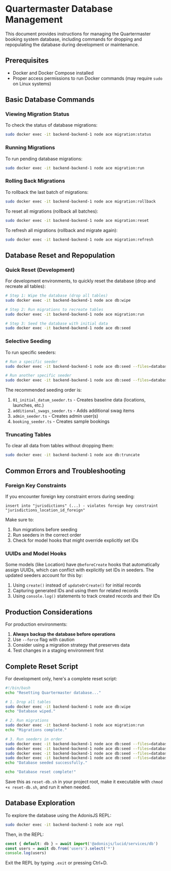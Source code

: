 # Quartermaster Database Management

This document provides instructions for managing the Quartermaster booking system database, including commands for dropping and repopulating the database during development or maintenance.

## Prerequisites

- Docker and Docker Compose installed
- Proper access permissions to run Docker commands (may require `sudo` on Linux systems)

## Basic Database Commands

### Viewing Migration Status

To check the status of database migrations:

```bash
sudo docker exec -it backend-backend-1 node ace migration:status
```

### Running Migrations

To run pending database migrations:

```bash
sudo docker exec -it backend-backend-1 node ace migration:run
```

### Rolling Back Migrations

To rollback the last batch of migrations:

```bash
sudo docker exec -it backend-backend-1 node ace migration:rollback
```

To reset all migrations (rollback all batches):

```bash
sudo docker exec -it backend-backend-1 node ace migration:reset
```

To refresh all migrations (rollback and migrate again):

```bash
sudo docker exec -it backend-backend-1 node ace migration:refresh
```

## Database Reset and Repopulation

### Quick Reset (Development)

For development environments, to quickly reset the database (drop and recreate all tables):

```bash
# Step 1: Wipe the database (drop all tables)
sudo docker exec -it backend-backend-1 node ace db:wipe

# Step 2: Run migrations to recreate tables
sudo docker exec -it backend-backend-1 node ace migration:run

# Step 3: Seed the database with initial data
sudo docker exec -it backend-backend-1 node ace db:seed
```

### Selective Seeding

To run specific seeders:

```bash
# Run a specific seeder
sudo docker exec -it backend-backend-1 node ace db:seed --files=database/seeders/01_initial_datum_seeder.ts

# Run another specific seeder
sudo docker exec -it backend-backend-1 node ace db:seed --files=database/seeders/additional_swags_seeder.ts
```

The recommended seeding order is:

1. `01_initial_datum_seeder.ts` - Creates baseline data (locations, launches, etc.)
2. `additional_swags_seeder.ts` - Adds additional swag items
3. `admin_seeder.ts` - Creates admin user(s)
4. `booking_seeder.ts` - Creates sample bookings

### Truncating Tables

To clear all data from tables without dropping them:

```bash
sudo docker exec -it backend-backend-1 node ace db:truncate
```

## Common Errors and Troubleshooting

### Foreign Key Constraints

If you encounter foreign key constraint errors during seeding:

```
insert into "jurisdictions" (...) - violates foreign key constraint "jurisdictions_location_id_foreign"
```

Make sure to:
1. Run migrations before seeding
2. Run seeders in the correct order
3. Check for model hooks that might override explicitly set IDs

### UUIDs and Model Hooks

Some models (like Location) have `@beforeCreate` hooks that automatically assign UUIDs, which can conflict with explicitly set IDs in seeders. The updated seeders account for this by:

1. Using `create()` instead of `updateOrCreate()` for initial records
2. Capturing generated IDs and using them for related records
3. Using `console.log()` statements to track created records and their IDs

## Production Considerations

For production environments:

1. **Always backup the database before operations**
2. Use `--force` flag with caution
3. Consider using a migration strategy that preserves data
4. Test changes in a staging environment first

## Complete Reset Script

For development only, here's a complete reset script:

```bash
#!/bin/bash
echo "Resetting Quartermaster database..."

# 1. Drop all tables
sudo docker exec -it backend-backend-1 node ace db:wipe
echo "Database wiped."

# 2. Run migrations
sudo docker exec -it backend-backend-1 node ace migration:run
echo "Migrations complete."

# 3. Run seeders in order
sudo docker exec -it backend-backend-1 node ace db:seed --files=database/seeders/01_initial_datum_seeder.ts
sudo docker exec -it backend-backend-1 node ace db:seed --files=database/seeders/additional_swags_seeder.ts
sudo docker exec -it backend-backend-1 node ace db:seed --files=database/seeders/admin_seeder.ts
sudo docker exec -it backend-backend-1 node ace db:seed --files=database/seeders/booking_seeder.ts
echo "Database seeded successfully."

echo "Database reset complete!"
```

Save this as `reset-db.sh` in your project root, make it executable with `chmod +x reset-db.sh`, and run it when needed.

## Database Exploration

To explore the database using the AdonisJS REPL:

```bash
sudo docker exec -it backend-backend-1 node ace repl
```

Then, in the REPL:

```js
const { default: db } = await import('@adonisjs/lucid/services/db')
const users = await db.from('users').select('*')
console.log(users)
```

Exit the REPL by typing `.exit` or pressing Ctrl+D.
